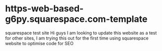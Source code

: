 # https-web-based-g6py.squarespace.com-template
squarespace test site
Hi guys I am looking to update this website as a test for other sites, I am trying this out for the first time using squarespace website to optimise code for SEO
